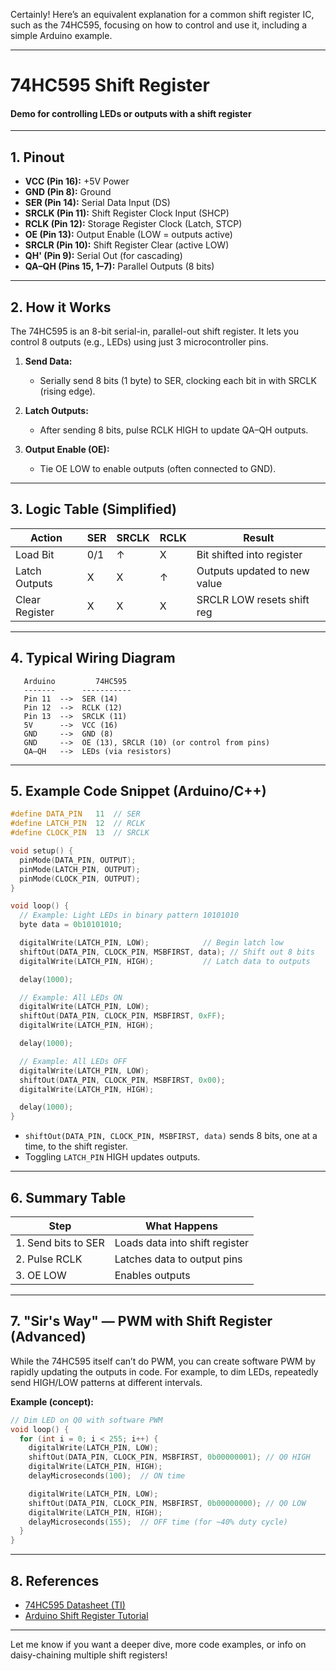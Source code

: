Certainly! Here’s an equivalent explanation for a common shift register IC, such as the 74HC595, focusing on how to control and use it, including a simple Arduino example.

---

# 74HC595 Shift Register

#### Demo for controlling LEDs or outputs with a shift register

---

## 1. Pinout

- **VCC (Pin 16):** +5V Power
- **GND (Pin 8):** Ground
- **SER (Pin 14):** Serial Data Input (DS)
- **SRCLK (Pin 11):** Shift Register Clock Input (SHCP)
- **RCLK (Pin 12):** Storage Register Clock (Latch, STCP)
- **OE (Pin 13):** Output Enable (LOW = outputs active)
- **SRCLR (Pin 10):** Shift Register Clear (active LOW)
- **QH' (Pin 9):** Serial Out (for cascading)
- **QA–QH (Pins 15, 1–7):** Parallel Outputs (8 bits)

---

## 2. How it Works

The 74HC595 is an 8-bit serial-in, parallel-out shift register. It lets you control 8 outputs (e.g., LEDs) using just 3 microcontroller pins.

1. **Send Data:**
   - Serially send 8 bits (1 byte) to SER, clocking each bit in with SRCLK (rising edge).

2. **Latch Outputs:**
   - After sending 8 bits, pulse RCLK HIGH to update QA–QH outputs.

3. **Output Enable (OE):**
   - Tie OE LOW to enable outputs (often connected to GND).

---

## 3. Logic Table (Simplified)

| Action           | SER | SRCLK | RCLK | Result                       |
|------------------|-----|-------|------|------------------------------|
| Load Bit         |  0/1| ↑     |  X   | Bit shifted into register    |
| Latch Outputs    |  X  |  X    | ↑    | Outputs updated to new value |
| Clear Register   |  X  |  X    |  X   | SRCLR LOW resets shift reg   |

---

## 4. Typical Wiring Diagram

```plaintext
   Arduino         74HC595
   -------      -----------
   Pin 11  -->  SER (14)
   Pin 12  -->  RCLK (12)
   Pin 13  -->  SRCLK (11)
   5V      -->  VCC (16)
   GND     -->  GND (8)
   GND     -->  OE (13), SRCLR (10) (or control from pins)
   QA–QH   -->  LEDs (via resistors)
```

---

## 5. Example Code Snippet (Arduino/C++)

```cpp
#define DATA_PIN   11  // SER
#define LATCH_PIN  12  // RCLK
#define CLOCK_PIN  13  // SRCLK

void setup() {
  pinMode(DATA_PIN, OUTPUT);
  pinMode(LATCH_PIN, OUTPUT);
  pinMode(CLOCK_PIN, OUTPUT);
}

void loop() {
  // Example: Light LEDs in binary pattern 10101010
  byte data = 0b10101010;

  digitalWrite(LATCH_PIN, LOW);            // Begin latch low
  shiftOut(DATA_PIN, CLOCK_PIN, MSBFIRST, data); // Shift out 8 bits
  digitalWrite(LATCH_PIN, HIGH);           // Latch data to outputs

  delay(1000);

  // Example: All LEDs ON
  digitalWrite(LATCH_PIN, LOW);
  shiftOut(DATA_PIN, CLOCK_PIN, MSBFIRST, 0xFF);
  digitalWrite(LATCH_PIN, HIGH);

  delay(1000);

  // Example: All LEDs OFF
  digitalWrite(LATCH_PIN, LOW);
  shiftOut(DATA_PIN, CLOCK_PIN, MSBFIRST, 0x00);
  digitalWrite(LATCH_PIN, HIGH);

  delay(1000);
}
```
- `shiftOut(DATA_PIN, CLOCK_PIN, MSBFIRST, data)` sends 8 bits, one at a time, to the shift register.
- Toggling `LATCH_PIN` HIGH updates outputs.

---

## 6. Summary Table

| Step                 | What Happens                        |
|----------------------|------------------------------------|
| 1. Send bits to SER  | Loads data into shift register     |
| 2. Pulse RCLK        | Latches data to output pins        |
| 3. OE LOW            | Enables outputs                    |

---

## 7. "Sir's Way" — PWM with Shift Register (Advanced)

While the 74HC595 itself can’t do PWM, you can create software PWM by rapidly updating the outputs in code. For example, to dim LEDs, repeatedly send HIGH/LOW patterns at different intervals.

**Example (concept):**

```cpp
// Dim LED on Q0 with software PWM
void loop() {
  for (int i = 0; i < 255; i++) {
    digitalWrite(LATCH_PIN, LOW);
    shiftOut(DATA_PIN, CLOCK_PIN, MSBFIRST, 0b00000001); // Q0 HIGH
    digitalWrite(LATCH_PIN, HIGH);
    delayMicroseconds(100);  // ON time

    digitalWrite(LATCH_PIN, LOW);
    shiftOut(DATA_PIN, CLOCK_PIN, MSBFIRST, 0b00000000); // Q0 LOW
    digitalWrite(LATCH_PIN, HIGH);
    delayMicroseconds(155);  // OFF time (for ~40% duty cycle)
  }
}
```
---

## 8. References

- [74HC595 Datasheet (TI)](https://www.ti.com/lit/ds/symlink/sn74hc595.pdf)
- [Arduino Shift Register Tutorial](https://www.arduino.cc/en/Tutorial/Foundations/ShiftRegister)

---

Let me know if you want a deeper dive, more code examples, or info on daisy-chaining multiple shift registers!
